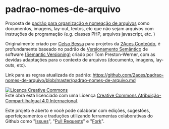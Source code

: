 # padrao-nomes-de-arquivo
Proposta de [padrão para organização e nomeação de arquivos](https://github.com/2aces/padrao-nomes-de-arquivo) como documentos, imagens, lay-out, textos, etc que não sejam arquivos com instruções de programação (e.g. classes PHP, arquivos javascript, etc. )

Originalmente criado por [Celso Bessa](https://www.celsobessa.com.br/2016/01/05/organizando-os-arquivos/) para projetos da [2Aces Conteúdo](https://www.2aces.com.br), é profundamente baseado no padrão de [Versionamento Semântico](http://semver.org/lang/pt-BR/) de software [(Semantic Versioning)](http://semver.org/) criado por Tom Preston-Werner, com as devidas adaptações para o contexto de arquivos (documento, imagens, lay-outs, etc).

Link para as regras atualizada do padrão: https://github.com/2aces/padrao-nomes-de-arquivo/blob/master/padrao-nomes-de-arquivo.md

<a rel="license" href="http://creativecommons.org/licenses/by-sa/4.0/"><img alt="Licença Creative Commons" style="border-width:0" src="https://i.creativecommons.org/l/by-sa/4.0/88x31.png" /></a><br />Este obra está licenciado com uma Licença <a rel="license" href="http://creativecommons.org/licenses/by-sa/4.0/">Creative Commons Atribuição-CompartilhaIgual 4.0 Internacional</a>.

Este projeto é aberto e você pode colaborar com edições, sugestões, aperfeiçoamentos e traduções utilizando ferramentas colaborativas do Github como "[Issues](https://guides.github.com/features/issues/)", "[Pull Requests](https://help.github.com/articles/about-pull-requests/)" e "[Fork](https://guides.github.com/activities/forking/)". 
